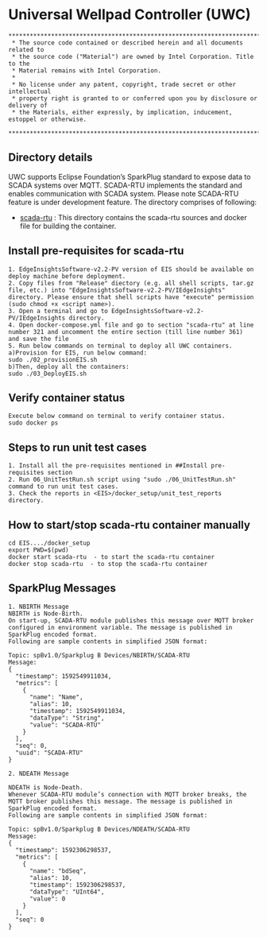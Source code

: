 # Universal Wellpad Controller (UWC)

```
********************************************************************************************************************
 * The source code contained or described herein and all documents related to
 * the source code ("Material") are owned by Intel Corporation. Title to the
 * Material remains with Intel Corporation.
 *
 * No license under any patent, copyright, trade secret or other intellectual
 * property right is granted to or conferred upon you by disclosure or delivery of
 * the Materials, either expressly, by implication, inducement, estoppel or otherwise.
 **********************************************************************************************************************
```
## Directory details
UWC supports Eclipse Foundation’s SparkPlug standard to expose data to SCADA systems over MQTT. SCADA-RTU implements the standard and enables communication with SCADA system. Please note SCADA-RTU feature is under development feature. 
The directory comprises of following:
* <a href="https://github.impcloud.net/uwc/UWC-Core/tree/master/scada-rtu">scada-rtu</a> :
  This directory contains the scada-rtu sources and docker file for building the container.

## Install pre-requisites for scada-rtu
```
1. EdgeInsightsSoftware-v2.2-PV version of EIS should be available on deploy machine before deployment. 
2. Copy files from "Release" diectory (e.g. all shell scripts, tar.gz file, etc.) into "EdgeInsightsSoftware-v2.2-PV/IEdgeInsights" directory. Please ensure that shell scripts have "execute" permission (sudo chmod +x <script name>).
3. Open a terminal and go to EdgeInsightsSoftware-v2.2-PV/IEdgeInsights directory.
4. Open docker-compose.yml file and go to section "scada-rtu" at line number 321 and uncomment the entire section (till line number 361)
and save the file
5. Run below commands on terminal to deploy all UWC containers.
a)Provision for EIS, run below command:
sudo ./02_provisionEIS.sh
b)Then, deploy all the containers:
sudo ./03_DeployEIS.sh
```

## Verify container status
```
Execute below command on terminal to verify container status.
sudo docker ps
```

## Steps to run unit test cases
```
1. Install all the pre-requisites mentioned in ##Install pre-requisites section
2. Run 06_UnitTestRun.sh script using "sudo ./06_UnitTestRun.sh" command to run unit test cases.
3. Check the reports in <EIS>/docker_setup/unit_test_reports directory.
```

## How to start/stop scada-rtu container manually
```
cd EIS..../docker_setup
export PWD=$(pwd)
docker start scada-rtu  - to start the scada-rtu container
docker stop scada-rtu  - to stop the scada-rtu container
```

## SparkPlug Messages 
```
1. NBIRTH Message
NBIRTH is Node-Birth.
On start-up, SCADA-RTU module publishes this message over MQTT broker configured in environment variable. The message is published in SparkPlug encoded format.
Following are sample contents in simplified JSON format:

Topic: spBv1.0/Sparkplug B Devices/NBIRTH/SCADA-RTU
Message: 
{
  "timestamp": 1592549911034,
  "metrics": [
    {
      "name": "Name",
      "alias": 10,
      "timestamp": 1592549911034,
      "dataType": "String",
      "value": "SCADA-RTU"
    }
  ],
  "seq": 0,
  "uuid": "SCADA-RTU"
}

2. NDEATH Message

NDEATH is Node-Death.
Whenever SCADA-RTU module’s connection with MQTT broker breaks, the MQTT broker publishes this message. The message is published in SparkPlug encoded format.
Following are sample contents in simplified JSON format:

Topic: spBv1.0/Sparkplug B Devices/NDEATH/SCADA-RTU
Message: 
{
  "timestamp": 1592306298537,
  "metrics": [
    {
      "name": "bdSeq",
      "alias": 10,
      "timestamp": 1592306298537,
      "dataType": "UInt64",
      "value": 0
    }
  ],
  "seq": 0
}

```
